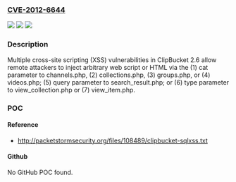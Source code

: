 ### [CVE-2012-6644](https://cve.mitre.org/cgi-bin/cvename.cgi?name=CVE-2012-6644)
![](https://img.shields.io/static/v1?label=Product&message=n%2Fa&color=blue)
![](https://img.shields.io/static/v1?label=Version&message=n%2Fa&color=blue)
![](https://img.shields.io/static/v1?label=Vulnerability&message=n%2Fa&color=brighgreen)

### Description

Multiple cross-site scripting (XSS) vulnerabilities in ClipBucket 2.6 allow remote attackers to inject arbitrary web script or HTML via the (1) cat parameter to channels.php, (2) collections.php, (3) groups.php, or (4) videos.php; (5) query parameter to search_result.php; or (6) type parameter to view_collection.php or (7) view_item.php.

### POC

#### Reference
- http://packetstormsecurity.org/files/108489/clipbucket-sqlxss.txt

#### Github
No GitHub POC found.


